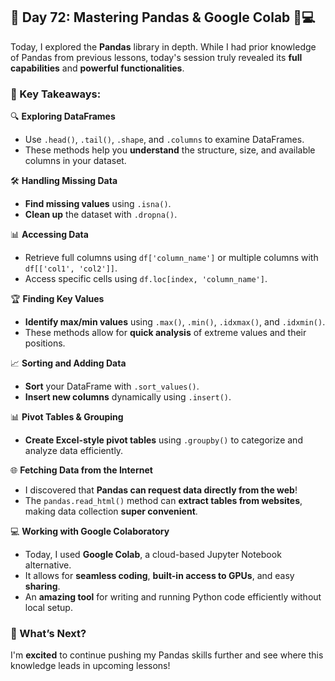 ## 🚀 Day 72: Mastering Pandas & Google Colab 🐼💻  
Today, I explored the **Pandas** library in depth. While I had prior knowledge of Pandas from previous lessons, today's session truly revealed its **full capabilities** and **powerful functionalities**.  

### 📌 Key Takeaways:  

🔍 **Exploring DataFrames**  
- Use `.head()`, `.tail()`, `.shape`, and `.columns` to examine DataFrames.  
- These methods help you **understand** the structure, size, and available columns in your dataset.  

🛠 **Handling Missing Data**  
- **Find missing values** using `.isna()`.  
- **Clean up** the dataset with `.dropna()`.  

📊 **Accessing Data**  
- Retrieve full columns using `df['column_name']` or multiple columns with `df[['col1', 'col2']]`.  
- Access specific cells using `df.loc[index, 'column_name']`.  

🏆 **Finding Key Values**  
- **Identify max/min values** using `.max()`, `.min()`, `.idxmax()`, and `.idxmin()`.  
- These methods allow for **quick analysis** of extreme values and their positions.  

📈 **Sorting and Adding Data**  
- **Sort** your DataFrame with `.sort_values()`.  
- **Insert new columns** dynamically using `.insert()`.  

📊 **Pivot Tables & Grouping**  
- **Create Excel-style pivot tables** using `.groupby()` to categorize and analyze data efficiently.  

🌐 **Fetching Data from the Internet**  
- I discovered that **Pandas can request data directly from the web**!  
- The `pandas.read_html()` method can **extract tables from websites**, making data collection **super convenient**.  

💻 **Working with Google Colaboratory**  
- Today, I used **Google Colab**, a cloud-based Jupyter Notebook alternative.  
- It allows for **seamless coding**, **built-in access to GPUs**, and easy **sharing**.  
- An **amazing tool** for writing and running Python code efficiently without local setup.  

### 🚀 What’s Next?  
I'm **excited** to continue pushing my Pandas skills further and see where this knowledge leads in upcoming lessons!  
